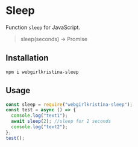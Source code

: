 # Sleep

Function `sleep` for JavaScript.

> sleep(seconds) -> Promise

## Installation

    npm i webgirlkristina-sleep

## Usage

```js
const sleep = require("webgirlkristina-sleep");
const test = async () => {
  console.log("text1");
  await sleep(2); //sleep for 2 seconds
  console.log("text2");
};
test();
```
